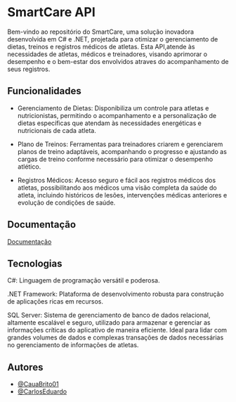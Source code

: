 
# SmartCare API

Bem-vindo ao repositório do SmartCare, uma solução inovadora desenvolvida em C# e .NET, projetada para otimizar o gerenciamento de dietas, treinos e registros médicos de atletas. Esta API,atende às necessidades de atletas, médicos e treinadores, visando aprimorar o desempenho e o bem-estar dos envolvidos atraves do acompanhamento de seus registros.


## Funcionalidades

- Gerenciamento de Dietas: Disponibiliza um controle para atletas e nutricionistas, permitindo o acompanhamento e a personalização de dietas específicas que atendam às necessidades energéticas e nutricionais de cada atleta.

- Plano de Treinos: Ferramentas para treinadores criarem e gerenciarem planos de treino adaptáveis, acompanhando o progresso e ajustando as cargas de treino conforme necessário para otimizar o desempenho atlético.

- Registros Médicos: Acesso seguro e fácil aos registros médicos dos atletas, possibilitando aos médicos uma visão completa da saúde do atleta, incluindo históricos de lesões, intervenções médicas anteriores e evolução de condições de saúde.





## Documentação

[Documentação]([https://link-da-documentação](https://docs.google.com/document/d/1dhPcO2FwE8v6KQKwtAEwKLLtUal8vrVaqSLNrdi0JCU/edit?usp=sharing))


## Tecnologias

C#: Linguagem de programação versátil e poderosa.

.NET Framework: Plataforma de desenvolvimento robusta para construção de aplicações ricas em recursos.

SQL Server: Sistema de gerenciamento de banco de dados relacional, altamente escalável e seguro, utilizado para armazenar e gerenciar as informações críticas do aplicativo de maneira eficiente. Ideal para lidar com grandes volumes de dados e complexas transações de dados necessárias no gerenciamento de informações de atletas.



## Autores

- [@CauaBrito01](https://github.com/CauaBrito01)
- [@CarlosEduardo](https://github.com/KaydeSix)


